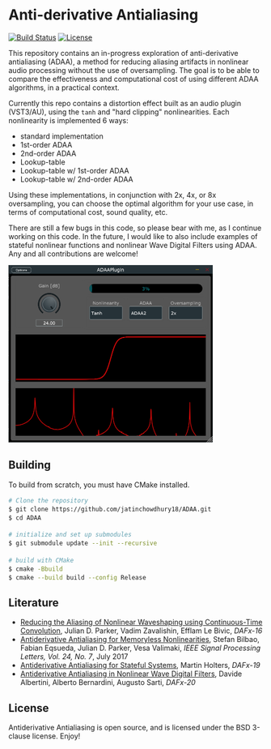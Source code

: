 # Anti-derivative Antialiasing

[![Build Status](https://travis-ci.com/jatinchowdhury18/ADAA.svg?branch=master)](https://travis-ci.com/jatinchowdhury18/ADAA)
[![License](https://img.shields.io/badge/License-BSD-blue.svg)](https://opensource.org/licenses/BSD-3-Clause)

This repository contains an in-progress exploration of anti-derivative 
antialiasing (ADAA), a method for reducing aliasing artifacts in nonlinear
audio processing without the use of oversampling. The goal is to be
able to compare the effectiveness and computational cost of using
different ADAA algorithms, in a practical context.

Currently this repo contains a distortion effect built as an audio
plugin (VST3/AU), using the `tanh` and "hard clipping" nonlinearities.
Each nonlinearity is implemented 6 ways:

- standard implementation
- 1st-order ADAA
- 2nd-order ADAA
- Lookup-table
- Lookup-table w/ 1st-order ADAA
- Lookup-table w/ 2nd-order ADAA

Using these implementations, in conjunction with 2x, 4x, or 8x
oversampling, you can choose the optimal algorithm for your use
case, in terms of computational cost, sound quality, etc.

There are still a few bugs in this code, so please bear with me, as I
continue working on this code. In the future, I would like to
also include examples of stateful nonlinear functions and nonlinear
Wave Digital Filters using ADAA. Any and all contributions are welcome!

<img src="./res/Screenshot.png" height=350>

## Building

To build from scratch, you must have CMake installed.

```bash
# Clone the repository
$ git clone https://github.com/jatinchowdhury18/ADAA.git
$ cd ADAA

# initialize and set up submodules
$ git submodule update --init --recursive

# build with CMake
$ cmake -Bbuild
$ cmake --build build --config Release
```

## Literature

- [Reducing the Aliasing of Nonlinear Waveshaping using Continuous-Time Convolution](http://dafx16.vutbr.cz/dafxpapers/20-DAFx-16_paper_41-PN.pdf), Julian D. Parker, Vadim Zavalishin, Efflam Le Bivic, *DAFx-16*
- [Antiderivative Antialiasing for Memoryless Nonlinearities](https://aaltodoc.aalto.fi/bitstream/handle/123456789/30723/article5.pdf), Stefan Bilbao, Fabian Eqsueda, Julian D. Parker, Vesa Valimaki, *IEEE Signal Processing Letters, Vol. 24, No. 7*, July 2017
- [Antiderivative Antialiasing for Stateful Systems](http://dafx2019.bcu.ac.uk/papers/DAFx2019_paper_4.pdf), Martin Holters, *DAFx-19*
- [Antiderivative Antialiasing in Nonlinear Wave Digital Filters](https://dafx2020.mdw.ac.at/proceedings/papers/DAFx2020_paper_35.pdf), Davide Albertini, Alberto Bernardini, Augusto Sarti, *DAFx-20*

## License

Antiderivative Antialiasing is open source, and is licensed under the BSD 3-clause license.
Enjoy!
